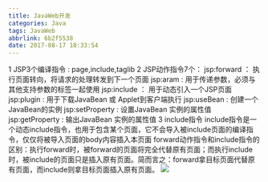 ```yaml
---
title: JavaWeb开发
categories: Java
tags: JavaWeb
abbrlink: 6b2f5538
date: 2017-08-17 10:33:54
---
```

1 JSP3个编译指令 : page,include,taglib
2 JSP动作指令7个：
jsp:forward ： 执行页面转向，将请求的处理转发到下一个页面
jsp:aram : 用于传递参数，必须与其他支持参数的标签一起使用
jsp:include ： 用于动态引入一个JSP页面
jsp:plugin : 用于下载JavaBean 或 Applet到客户端执行
jsp:useBean : 创建一个JavaBean的实例
jsp:setProperty : 设置JavaBean 实例的属性值
jsp:getProperty : 输出JavaBean 实例的属性值
3 include指令
include指令是一个动态include指令，也用于包含某个页面，它不会导入被include页面的编译指令，仅仅将被导入页面的body内容插入本页面
forward动作指令和include指令的区别：执行forward时，被forward的页面将完全代替原有页面；而执行include时，被include的页面只是插入原有页面。简而言之：forward拿目标页面代替原有页面，而include则拿目标页面插入原有页面。
![](http://ou3xxg3hg.bkt.clouddn.com/JSP9%E5%A4%A7%E5%86%85%E7%BD%AE%E5%AF%B9%E8%B1%A1.png)
